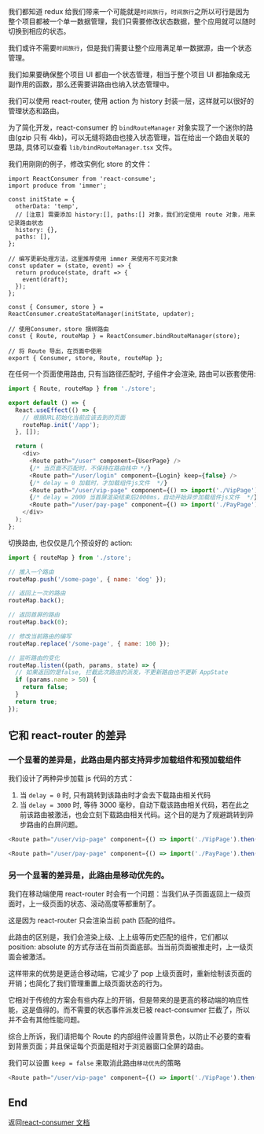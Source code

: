 我们都知道 redux 给我们带来一个可能就是`时间旅行`，`时间旅行`之所以可行是因为整个项目都被一个单一数据管理，我们只需要修改状态数据，整个应用就可以随时切换到相应的状态。

我们或许不需要`时间旅行`，但是我们需要让整个应用满足单一数据源，由一个状态管理。

我们如果要确保整个项目 UI 都由一个状态管理，相当于整个项目 UI 都抽象成无副作用的函数，那么还需要讲路由也纳入状态管理中。

我们可以使用 react-router, 使用 action 为 history 封装一层，这样就可以很好的管理状态和路由。

为了简化开发，react-consumer 的 `bindRouteManager` 对象实现了一个迷你的路由(gzip 只有 4kb)，可以无缝将路由也接入状态管理，旨在给出一个路由关联的思路, 具体可以查看 `lib/bindRouteManager.tsx` 文件。

我们用刚刚的例子，修改实例化 store 的文件：

```tsx
import ReactConsumer from 'react-consume';
import produce from 'immer';

const initState = {
  otherData: 'temp',
  // [注意] 需要添加 history:[], paths:[] 对象，我们约定使用 route 对象，用来记录路由状态
  history: {},
  paths: [],
};

// 编写更新处理方法，这里推荐使用 immer 来使用不可变对象
const updater = (state, event) => {
  return produce(state, draft => {
    event(draft);
  });
};

const { Consumer, store } = ReactConsumer.createStateManager(initState, updater);

// 使用Consumer，store 捆绑路由
const { Route, routeMap } = ReactConsumer.bindRouteManager(store);

// 将 Route 导出，在页面中使用
export { Consumer, store, Route, routeMap };
```

在任何一个页面使用路由, 只有当路径匹配时, 子组件才会渲染, 路由可以嵌套使用:

```js
import { Route, routeMap } from './store';

export default () => {
  React.useEffect(() => {
    // 根据URL初始化当前应该去到的页面
    routeMap.init('/app');
  }, []);

  return (
    <div>
      <Route path="/user" component={UserPage} />
      {/* 当页面不匹配时，不保持在路由栈中 */}
      <Route path="/user/login" component={Login} keep={false} />
      {/* delay = 0 加载时，才加载组件js文件  */}
      <Route path="/user/vip-page" component={() => import('./VipPage').then(v => v.default)} delay={0} />
      {/* delay = 2000 当首屏渲染结束后2000ms，自动开始异步加载组件js文件  */}
      <Route path="/user/pay-page" component={() => import('./PayPage').then(v => v.default)} delay={2000} />
    </div>
  );
};
```

切换路由, 也仅仅是几个预设好的 action:

```js
import { routeMap } from './store';

// 推入一个路由
routeMap.push('/some-page', { name: 'dog' });

// 返回上一次的路由
routeMap.back();

// 返回首屏的路由
routeMap.back(0);

// 修改当前路由的编写
routeMap.replace('/some-page', { name: 100 });

// 监听路由的变化
routeMap.listen((path, params, state) => {
  // 如果返回的是false, 拦截此次路由的派发，不更新路由也不更新 AppState
  if (params.name > 50) {
    return false;
  }
  return true;
});
```

## 它和 react-router 的差异

### 一个显著的差异是，此路由是内部支持异步加载组件和预加载组件

我们设计了两种异步加载 js 代码的方式：

1. 当 `delay = 0` 时, 只有跳转到该路由时才会去下载路由相关代码
2. 当 `delay = 3000` 时, 等待 3000 毫秒，自动下载该路由相关代码，若在此之前该路由被激活，也会立刻下载路由相关代码。这个目的是为了规避跳转到异步路由的白屏问题。

```js
<Route path="/user/vip-page" component={() => import('./VipPage').then(v => v.default)} delay={0} />;

<Route path="/user/pay-page" component={() => import('./PayPage').then(v => v.default)} delay={1000} />;
```

### 另一个显著的差异是，此路由是**移动优先**的。

我们在移动端使用 react-router 时会有一个问题：当我们从子页面返回上一级页面时，上一级页面的状态、滚动高度等都重制了。

这是因为 react-router 只会渲染当前 path 匹配的组件。

此路由的区别是，我们会渲染上级、上上级等历史匹配的组件，它们都以 position: absolute 的方式存活在当前页面底部。当当前页面被推走时，上一级页面会被激活。

这样带来的优势是更适合移动端，它减少了 pop 上级页面时，重新绘制该页面的开销；也简化了我们管理重置上级页面状态的行为。

它相对于传统的方案会有些内存上的开销，但是带来的是更高的移动端的响应性能，这是值得的。而不需要的状态事件派发已被 react-consumer 拦截了，所以并不会有其他性能问题。

综合上所诉，我们请把每个 Route 的内部组件设置背景色，以防止不必要的查看到背景页面；并且保证每个页面是相对于浏览器窗口全屏的路由。

我们可以设置 `keep = false` 来取消此路由`移动优先`的策略

```js
<Route path="/user/vip-page" component={() => import('./VipPage').then(v => v.default)} keep={false} />
```

## End

返回[react-consumer 文档](./README.md)
